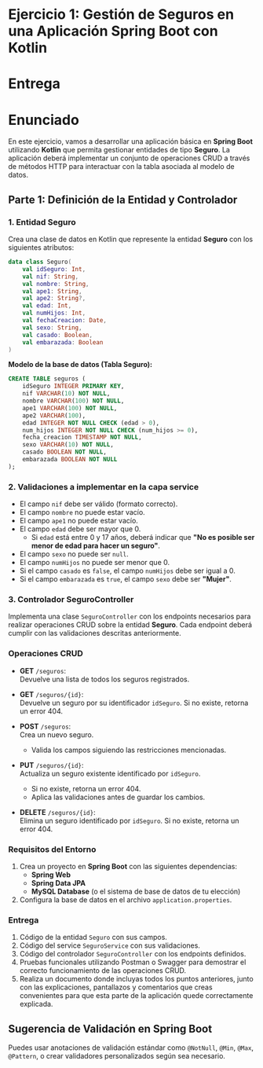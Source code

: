 
# Ejercicio 1: Gestión de Seguros en una Aplicación Spring Boot con Kotlin
# Entrega




# Enunciado
En este ejercicio, vamos a desarrollar una aplicación básica en **Spring Boot** utilizando **Kotlin** que permita gestionar entidades de tipo **Seguro**. La aplicación deberá implementar un conjunto de operaciones CRUD a través de métodos HTTP para interactuar con la tabla asociada al modelo de datos.

## Parte 1: Definición de la Entidad y Controlador

### 1. Entidad Seguro
Crea una clase de datos en Kotlin que represente la entidad **Seguro** con los siguientes atributos:

```kotlin
data class Seguro(
    val idSeguro: Int,
    val nif: String,
    val nombre: String,
    val ape1: String,
    val ape2: String?,
    val edad: Int,
    val numHijos: Int,
    val fechaCreacion: Date,
    val sexo: String,
    val casado: Boolean,
    val embarazada: Boolean
)
```

**Modelo de la base de datos (Tabla Seguro):**

```sql
CREATE TABLE seguros (
    idSeguro INTEGER PRIMARY KEY,
    nif VARCHAR(10) NOT NULL,
    nombre VARCHAR(100) NOT NULL,
    ape1 VARCHAR(100) NOT NULL,
    ape2 VARCHAR(100),
    edad INTEGER NOT NULL CHECK (edad > 0),
    num_hijos INTEGER NOT NULL CHECK (num_hijos >= 0),
    fecha_creacion TIMESTAMP NOT NULL,
    sexo VARCHAR(10) NOT NULL,
    casado BOOLEAN NOT NULL,
    embarazada BOOLEAN NOT NULL
);
```

### 2. Validaciones a implementar en la capa service

- El campo `nif` debe ser válido (formato correcto).
- El campo `nombre` no puede estar vacío.
- El campo `ape1` no puede estar vacío.
- El campo `edad` debe ser mayor que 0.
    - Si `edad` está entre 0 y 17 años, deberá indicar que **"No es posible ser menor de edad para hacer un seguro"**.
- El campo `sexo` no puede ser `null`.
- El campo `numHijos` no puede ser menor que 0.
- Si el campo `casado` es `false`, el campo `numHijos` debe ser igual a 0.
- Si el campo `embarazada` es `true`, el campo `sexo` debe ser **"Mujer"**.

### 3. Controlador SeguroController

Implementa una clase `SeguroController` con los endpoints necesarios para realizar operaciones CRUD sobre la entidad **Seguro**. Cada endpoint deberá cumplir con las validaciones descritas anteriormente.

### Operaciones CRUD

- **GET** `/seguros`:  
  Devuelve una lista de todos los seguros registrados.

- **GET** `/seguros/{id}`:  
  Devuelve un seguro por su identificador `idSeguro`. Si no existe, retorna un error 404.

- **POST** `/seguros`:  
  Crea un nuevo seguro.
    - Valida los campos siguiendo las restricciones mencionadas.

- **PUT** `/seguros/{id}`:  
  Actualiza un seguro existente identificado por `idSeguro`.
    - Si no existe, retorna un error 404.
    - Aplica las validaciones antes de guardar los cambios.

- **DELETE** `/seguros/{id}`:  
  Elimina un seguro identificado por `idSeguro`. Si no existe, retorna un error 404.

### Requisitos del Entorno

1. Crea un proyecto en **Spring Boot** con las siguientes dependencias:
    - **Spring Web**
    - **Spring Data JPA**
    - **MySQL Database** (o el sistema de base de datos de tu elección)
2. Configura la base de datos en el archivo `application.properties`.

### Entrega

1. Código de la entidad `Seguro` con sus campos.
2. Código del service `SeguroService` con sus validaciones.
3. Código del controlador `SeguroController` con los endpoints definidos.
4. Pruebas funcionales utilizando Postman o Swagger para demostrar el correcto funcionamiento de las operaciones CRUD.
5. Realiza un documento donde incluyas todos los puntos anteriores, junto con las explicaciones, pantallazos y comentarios que creas convenientes para que esta parte de la aplicación quede correctamente explicada.

## Sugerencia de Validación en Spring Boot

Puedes usar anotaciones de validación estándar como `@NotNull`, `@Min`, `@Max`, `@Pattern`, o crear validadores personalizados según sea necesario.
